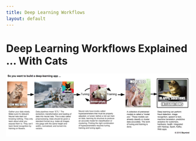```yaml
---
title: Deep Learning Workflows
layout: default
---
```


# Deep Learning Workflows Explained ... With Cats

![Alt text](./img/dl-workflow-cats.png) 
